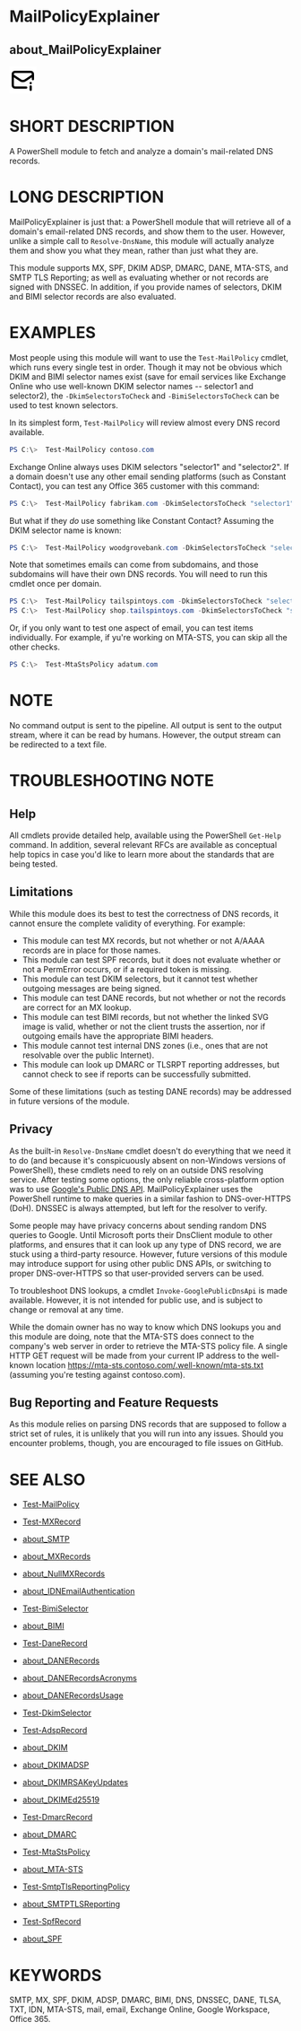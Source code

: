 # MailPolicyExplainer
## about_MailPolicyExplainer

![Unofficial logo: email with an info icon](https://github.com/rhymeswithmogul/MailPolicyExplainer/blob/main/icon/icon.svg)

# SHORT DESCRIPTION
A PowerShell module to fetch and analyze a domain's mail-related DNS records.

# LONG DESCRIPTION
MailPolicyExplainer is just that: a PowerShell module that will retrieve all of a domain's email-related DNS records, and show them to the user. However, unlike a simple call to `Resolve-DnsName`, this module will actually analyze them and show you what they mean, rather than just what they are.

This module supports MX, SPF, DKIM ADSP, DMARC, DANE, MTA-STS, and SMTP TLS Reporting; as well as evaluating whether or not records are signed with DNSSEC. In addition, if you provide names of selectors, DKIM and BIMI selector records are also evaluated.

# EXAMPLES
Most people using this module will want to use the `Test-MailPolicy` cmdlet, which runs every single test in order.  Though it may not be obvious which DKIM and BIMI selector names exist (save for email services like Exchange Online who use well-known DKIM selector names -- selector1 and selector2), the `-DkimSelectorsToCheck` and `-BimiSelectorsToCheck` can be used to test known selectors.

In its simplest form, `Test-MailPolicy` will review almost every DNS record available.
```powershell
PS C:\>  Test-MailPolicy contoso.com
```

Exchange Online always uses DKIM selectors "selector1" and "selector2".  If a domain doesn't use any other email sending platforms (such as Constant Contact), you can test any Office 365 customer with this command:
```powershell
PS C:\>  Test-MailPolicy fabrikam.com -DkimSelectorsToCheck "selector1","selector2"
```

But what if they *do* use something like Constant Contact?  Assuming the DKIM selector name is known:
```powershell
PS C:\>  Test-MailPolicy woodgrovebank.com -DkimSelectorsToCheck "selector1","selector2","constantcontact"
```

Note that sometimes emails can come from subdomains, and those subdomains will have their own DNS records.  You will need to run this cmdlet once per domain.
```powershell
PS C:\>  Test-MailPolicy tailspintoys.com -DkimSelectorsToCheck "selector1","selector2"
PS C:\>  Test-MailPolicy shop.tailspintoys.com -DkimSelectorsToCheck "shopify"
```

Or, if you only want to test one aspect of email, you can test items individually.  For example, if yu're working on MTA-STS, you can skip all the other checks.
```powershell
PS C:\>  Test-MtaStsPolicy adatum.com
```

# NOTE
No command output is sent to the pipeline.  All output is sent to the output stream, where it can be read by humans.  However, the output stream can be redirected to a text file.

# TROUBLESHOOTING NOTE
## Help
All cmdlets provide detailed help, available using the PowerShell `Get-Help` command.  In addition, several relevant RFCs are available as conceptual help topics in case you'd like to learn more about the standards that are being tested.

## Limitations
While this module does its best to test the correctness of DNS records, it cannot ensure the complete validity of everything.  For example:
 - This module can test MX records, but not whether or not A/AAAA records are in place for those names.
 - This module can test SPF records, but it does not evaluate whether or not a PermError occurs, or if a required token is missing.
 - This module can test DKIM selectors, but it cannot test whether outgoing messages are being signed.
 - This module can test DANE records, but not whether or not the records are correct for an MX lookup.
 - This module can test BIMI records, but not whether the linked SVG image is valid, whether or not the client trusts the assertion, nor if outgoing emails have the appropriate BIMI headers.
 - This module cannot test internal DNS zones (i.e., ones that are not resolvable over the public Internet).
 - This module can look up DMARC or TLSRPT reporting addresses, but cannot check to see if reports can be successfully submitted.

Some of these limitations (such as testing DANE records) may be addressed in future versions of the module.

## Privacy
As the built-in `Resolve-DnsName` cmdlet doesn't do everything that we need it to do (and because it's conspicuously absent on non-Windows versions of PowerShell), these cmdlets need to rely on an outside DNS resolving service.  After testing some options, the only reliable cross-platform option was to use [Google's Public DNS API](https://developers.google.com/speed/public-dns/docs/doh/json).  MailPolicyExplainer uses the PowerShell runtime to make queries in a similar fashion to DNS-over-HTTPS (DoH).  DNSSEC is always attempted, but left for the resolver to verify.

Some people may have privacy concerns about sending random DNS queries to Google.  Until Microsoft ports their DnsClient module to other platforms, and ensures that it can look up any type of DNS record, we are stuck using a third-party resource.  However, future versions of this module may introduce support for using other public DNS APIs, or switching to proper DNS-over-HTTPS so that user-provided servers can be used.

To troubleshoot DNS lookups, a cmdlet `Invoke-GooglePublicDnsApi` is made available.  However, it is not intended for public use, and is subject to change or removal at any time.

While the domain owner has no way to know which DNS lookups you and this module are doing, note that the MTA-STS does connect to the company's web server in order to retrieve the MTA-STS policy file.  A single HTTP GET request will be made from your current IP address to the well-known location https://mta-sts.contoso.com/.well-known/mta-sts.txt (assuming you're testing against contoso.com).

## Bug Reporting and Feature Requests
As this module relies on parsing DNS records that are supposed to follow a strict set of rules, it is unlikely that you will run into any issues.  Should you encounter problems, though, you are encouraged to file issues on GitHub.

# SEE ALSO
- [Test-MailPolicy](https://github.com/rhymeswithmogul/MailPolicyExplainer/blob/main/man/en-US/Test-MailPolicy.md)
- [Test-MXRecord](https://github.com/rhymeswithmogul/MailPolicyExplainer/blob/main/man/en-US/Test-MXRecord.md)
- [about_SMTP](https://github.com/rhymeswithmogul/MailPolicyExplainer/blob/main/man/en-US/about_SMTP.md)
- [about_MXRecords](https://github.com/rhymeswithmogul/MailPolicyExplainer/blob/main/man/en-US/about_MXRecords.md)
- [about_NullMXRecords](https://github.com/rhymeswithmogul/MailPolicyExplainer/blob/main/man/en-US/about_NullMXRecords.md)
- [about_IDNEmailAuthentication](https://github.com/rhymeswithmogul/MailPolicyExplainer/blob/main/man/en-US/about_IDNEmailAuthentication.md)

- [Test-BimiSelector](https://github.com/rhymeswithmogul/MailPolicyExplainer/blob/main/man/en-US/Test-BimiSelector.md)
- [about_BIMI](https://github.com/rhymeswithmogul/MailPolicyExplainer/blob/main/man/en-US/about_BIMI.md)

- [Test-DaneRecord](https://github.com/rhymeswithmogul/MailPolicyExplainer/blob/main/man/en-US/Test-DaneRecord.md)
- [about_DANERecords](https://github.com/rhymeswithmogul/MailPolicyExplainer/blob/main/man/en-US/about_DANERecords.md)
- [about_DANERecordsAcronyms](https://github.com/rhymeswithmogul/MailPolicyExplainer/blob/main/man/en-US/about_DANERecordsAcronyms.md)
- [about_DANERecordsUsage](https://github.com/rhymeswithmogul/MailPolicyExplainer/blob/main/man/en-US/about_DANERecordsUsage.md)

- [Test-DkimSelector](https://github.com/rhymeswithmogul/MailPolicyExplainer/blob/main/man/en-US/Test-DkimSelector.md)
- [Test-AdspRecord](https://github.com/rhymeswithmogul/MailPolicyExplainer/blob/main/man/en-US/Test-AdspRecord.md)
- [about_DKIM](https://github.com/rhymeswithmogul/MailPolicyExplainer/blob/main/man/en-US/about_DKIM.md)
- [about_DKIMADSP](https://github.com/rhymeswithmogul/MailPolicyExplainer/blob/main/man/en-US/about_DKIMADSP.md)
- [about_DKIMRSAKeyUpdates](https://github.com/rhymeswithmogul/MailPolicyExplainer/blob/main/man/en-US/about_DKIMRSAKeyUpdates.md)
- [about_DKIMEd25519](https://github.com/rhymeswithmogul/MailPolicyExplainer/blob/main/man/en-US/about_DKIMEd25519.md)

- [Test-DmarcRecord](https://github.com/rhymeswithmogul/MailPolicyExplainer/blob/main/man/en-US/Test-DmarcRecord.md)
- [about_DMARC](https://github.com/rhymeswithmogul/MailPolicyExplainer/blob/main/man/en-US/about_DMARC.md)

- [Test-MtaStsPolicy](https://github.com/rhymeswithmogul/MailPolicyExplainer/blob/main/man/en-US/Test-MtaStsPolicy.md)
- [about_MTA-STS](https://github.com/rhymeswithmogul/MailPolicyExplainer/blob/main/man/en-US/about_MTA-STS.md)

- [Test-SmtpTlsReportingPolicy](https://github.com/rhymeswithmogul/MailPolicyExplainer/blob/main/man/en-US/Test-SmtpTlsReportingPolicy.md)
- [about_SMTPTLSReporting](https://github.com/rhymeswithmogul/MailPolicyExplainer/blob/main/man/en-US/about_SMTPTLSReporting.md)

- [Test-SpfRecord](https://github.com/rhymeswithmogul/MailPolicyExplainer/blob/main/man/en-US/Test-SpfRecord.md)
- [about_SPF](https://github.com/rhymeswithmogul/MailPolicyExplainer/blob/main/man/en-US/about_SPF.md)

# KEYWORDS
SMTP, MX, SPF, DKIM, ADSP, DMARC, BIMI, DNS, DNSSEC, DANE, TLSA, TXT, IDN, MTA-STS, mail, email, Exchange Online, Google Workspace, Office 365.
